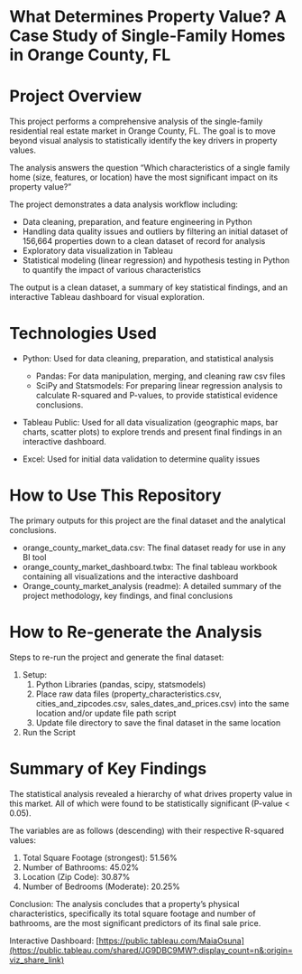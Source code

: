 # What Determines Property Value? A Case Study of Single-Family Homes in Orange County, FL

# Project Overview

This project performs a comprehensive analysis of the single-family residential real estate market in Orange County, FL. The goal is to move beyond visual analysis to statistically identify the key drivers in property values.

The analysis answers the question “Which characteristics of a single family home (size, features, or location) have the most significant impact on its property value?”

The project demonstrates a data analysis workflow including:

* Data cleaning, preparation, and feature engineering in Python  
* Handling data quality issues and outliers by filtering an initial dataset of 156,664 properties down to a clean dataset of record for analysis  
* Exploratory data visualization in Tableau  
* Statistical modeling (linear regression) and hypothesis testing in Python to quantify the impact of various characteristics

The output is a clean dataset, a summary of key statistical findings, and an interactive Tableau dashboard for visual exploration.

# Technologies Used

* Python: Used for data cleaning, preparation, and statistical analysis  
  * Pandas: For data manipulation, merging, and cleaning raw csv files  
  * SciPy and Statsmodels: For preparing linear regression analysis to calculate R-squared and P-values, to provide statistical evidence conclusions.

* Tableau Public: Used for all data visualization (geographic maps, bar charts, scatter plots) to explore trends and present final findings in an interactive dashboard.  
* Excel: Used for initial data validation to determine quality issues

# How to Use This Repository

The primary outputs for this project are the final dataset and the analytical conclusions.

* orange\_county\_market\_data.csv: The final dataset ready for use in any BI tool  
* orange\_county\_market\_dashboard.twbx: The final tableau workbook containing all visualizations and the interactive dashboard  
* Orange\_county\_market\_analysis (readme): A detailed summary of the project methodology, key findings, and final conclusions

# How to Re-generate the Analysis

Steps to re-run the project and generate the final dataset:

1. Setup:  
   1. Python Libraries (pandas, scipy, statsmodels)  
   2. Place raw data files (property\_characteristics.csv, cities\_and\_zipcodes.csv, sales\_dates\_and\_prices.csv) into the same location and/or update file path script  
   3. Update file directory to save the final dataset in the same location  
2. Run the Script

# Summary of Key Findings

The statistical analysis revealed a hierarchy of what drives property value in this market. All of which were found to be statistically significant (P-value \< 0.05).

The variables are as follows (descending) with their respective R-squared values:

1. Total Square Footage (strongest): 51.56%  
2. Number of Bathrooms: 45.02%  
3. Location (Zip Code): 30.87%  
4. Number of Bedrooms (Moderate): 20.25%

Conclusion: The analysis concludes that a property’s physical characteristics, specifically its total square footage and number of bathrooms, are the most significant predictors of its final sale price.

Interactive Dashboard: [https://public.tableau.com/MaiaOsuna](https://public.tableau.com/shared/JG9DBC9MW?:display_count=n&:origin=viz_share_link)

